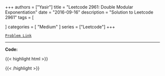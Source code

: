 
+++
authors = ["Yasir"]
title = "Leetcode 2961: Double Modular Exponentiation"
date = "2016-09-16"
description = "Solution to Leetcode 2961"
tags = [
    
]
categories = [
    "Medium"
]
series = ["Leetcode"]
+++



[`Problem Link`](https://leetcode.com/problems/double-modular-exponentiation/description/)

---

**Code:**

{{< highlight html >}}

{{< /highlight >}}

